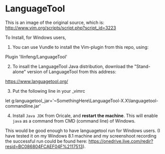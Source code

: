 LanguageTool
============

This is an image of the original source, which is: http://www.vim.org/scripts/script.php?script_id=3223

To Install, for Windows users, 

1. You can use Vundle to install the Vim-plugin from this repo, using: 

 Plugin 'llinfeng/LanguageTool'

  
2. To insall the LanguageTool Java distribution, download the "Stand-alone" version of LanguageTool from this address: 
  
  https://www.languagetool.org/


3. Put the following line in your _vimrc

  let g:languagetool_jar='~SomethingHere\LanguageTool-X.X\languagetool-commandline.jar'

4. Install `Java JDK` from Oricale, and **restart the machine**. This will enable `java` as a command from CMD (command line) of Windows.

This would be good enough to have languagetool run for Windows users. (I have tested it on my Windows 8.1 machine and my screenshoot recording the successful run could be found here: https://onedrive.live.com/redir?resid=BC086804FCAEF04F%2117513).
